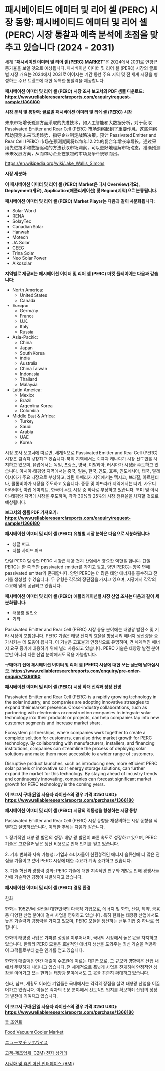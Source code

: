 <p><h1>패시베이티드 에미터 및 리어 셀 (PERC) 시장 동향: 패시베이티드 에미터 및 리어 셀 (PERC) 시장 통찰과 예측 분석에 초점을 맞추고 있습니다 (2024 - 2031)</h1></p><p>세계 "<strong><a href="https://www.reliableresearchreports.com/passivated-emitterand-rear-cell-market-r1366180">패시베이션 이미터 및 리어 셀 (PERC) MARKET</a></strong>"은 2024에서 2031로 연평균 증가율을 보일 것으로 예상됩니다. 패시베이션 이미터 및 리어 셀 (PERC) 시장의 글로벌 시장 개요는 2024에서 2031로 이어지는 기간 동안 주요 지역 및 전 세계 시장을 형성하는 주요 트렌드에 대한 독특한 통찰력을 제공합니다.</p>
<p><strong>패시베이션 이미터 및 리어 셀 (PERC) 시장 조사 보고서의 PDF 샘플 다운로드: <a href="https://www.reliableresearchreports.com/enquiry/request-sample/1366180">https://www.reliableresearchreports.com/enquiry/request-sample/1366180</a></strong></p>
<p><strong>시장 분석 및 통찰력: 글로벌 패시베이션 이미터 및 리어 셀 (PERC) 시장</strong></p>
<p><p>未来市场增长预测方面采取的先进技术，如人工智能和大数据分析，对于获取 Passivated Emitter and Rear Cell (PERC) 市场洞察起到了重要作用。这些洞察帮助预测未来市场趋势，指导企业制定战略决策。预计 Passivated Emitter and Rear Cell (PERC) 市场在预测期间将以每年12.2%的复合年增长率增长。通过采用先进技术和数据驱动的方法获取市场洞察，可以更好地理解市场动态，准确预测未来发展方向，从而帮助企业在激烈的市场竞争中脱颖而出。</p></p>
<p><a href="%7CAUTHORITHY_DOMAIN_URL%7C">https://en.wikipedia.org/wiki/Jake_Wallis_Simons</a></p>
<p><strong>시장 세분화:</strong></p>
<p><strong>이 패시베이션 이미터 및 리어 셀 (PERC) Market은 다시 Overview(개요), Deployment(개요), Application(애플리케이션) 및 Region(지역)으로 분류됩니다.</strong></p>
<p><strong>패시베이션 이미터 및 리어 셀 (PERC) Market Player는 다음과 같이 세분화됩니다:</strong></p>
<p><ul><li>Solar World</li><li>RENA</li><li>SolayTec</li><li>Canadian Solar</li><li>Hanwah</li><li>Motech</li><li>JA Solar</li><li>CEEG</li><li>Trina Solar</li><li>Neo Solar Power</li><li>Aikosolar</li></ul></p>
<p><strong>지역별로 제공되는 패시베이션 이미터 및 리어 셀 (PERC) 마켓 플레이어는 다음과 같습니다:</strong></p>
<p><ul>
    <li>
        North America:
        <ul>
            <li>United States</li>
            <li>Canada</li>
        </ul>
    </li>
    <li>
        Europe:
        <ul>
            <li>Germany</li>
            <li>France</li>
            <li>U.K.</li>
            <li>Italy</li>
            <li>Russia</li>
        </ul>
    </li>
    <li>
        Asia-Pacific:
        <ul>
            <li>China</li>
            <li>Japan</li>
            <li>South Korea</li>
            <li>India</li>
            <li>Australia</li>
            <li>China Taiwan</li>
            <li>Indonesia</li>
            <li>Thailand</li>
            <li>Malaysia</li>
        </ul>
    </li>
    <li>
        Latin America:
        <ul>
            <li>Mexico</li>
            <li>Brazil</li>
            <li>Argentina Korea</li>
            <li>Colombia</li>
        </ul>
    </li>
    <li>
        Middle East & Africa:
        <ul>
            <li>Turkey</li>
            <li>Saudi</li>
            <li>Arabia</li>
            <li>UAE</li>
            <li>Korea</li>
        </ul>
    </li>
    </ul></p>
<p><p>시장 조사 보고서에 따르면, 세계적으로 Passivated Emitter and Rear Cell (PERC) 시장은 급속히 성장하고 있습니다. 북미 지역에서는 미국과 캐나다가 시장 선도권을 차지하고 있으며, 유럽에서는 독일, 프랑스, 영국, 이탈리아, 러시아가 시장을 주도하고 있습니다. 아시아-태평양 지역에서는 중국, 일본, 한국, 인도, 호주, 인도네시아, 태국, 말레이시아가 주요 시장으로 부상하고, 라틴 아메리카 지역에서는 멕시코, 브라질, 아르헨티나, 콜롬비아가 시장을 주도하고 있습니다. 중동 및 아프리카 지역에서는 터키, 사우디 아라비아, 아랍 에미리트, 한국이 주요 시장 중 하나로 부상하고 있습니다. 북미 및 아시아-태평양 지역이 시장을 주도하며, 각각 30%와 25%의 시장 점유율을 차지할 것으로 예상됩니다.</p></p>
<p><strong>보고서의 샘플 PDF 가져오기: <a href="https://www.reliableresearchreports.com/enquiry/request-sample/1366180">https://www.reliableresearchreports.com/enquiry/request-sample/1366180</a></strong></p>
<p><strong>패시베이션 이미터 및 리어 셀 (PERC) 유형별 시장 분석은 다음으로 세분화됩니다:</strong></p>
<p><ul><li>싱글 퍼크</li><li>더블 사이드 퍼크</li></ul></p>
<p><p>단일 PERC 및 양면 PERC 시장은 태양 전지 산업에서 중요한 역할을 합니다. 단일 PERC는 한 쪽 면만 passivated emitter를 가지고 있고, 양면 PERC는 양쪽 면에 passivated emitter가 존재합니다. 양면 PERC는 더 많은 태양 에너지를 흡수하고 전기를 생성할 수 있습니다. 두 유형은 각각의 장단점을 가지고 있으며, 시장에서 각각의 수요에 맞게 공급되고 있습니다.</p></p>
<p><strong>패시베이션 이미터 및 리어 셀 (PERC) 애플리케이션별 시장 산업 조사는 다음과 같이 세분화됩니다:</strong></p>
<p><ul><li>태양광 발전소</li><li>기타</li></ul></p>
<p><p>Passivated Emitter and Rear Cell (PERC) 시장 응용 분야에는 태양광 발전소 및 기타 시장이 포함됩니다. PERC 기술은 태양 전지의 효율을 향상시켜 에너지 생산량을 증가시키는 데 도움이 됩니다. 이 기술은 고효율과 안정성으로 유명하며, 전 세계적인 에너지 요구 증가에 대응하기 위해 널리 사용되고 있습니다. PERC 기술은 태양광 발전 분야뿐만 아니라 다른 산업 분야에서도 적용 가능합니다.</p></p>
<p><strong>구매하기 전에 패시베이션 이미터 및 리어 셀 (PERC) 시장에 대한 모든 질문에 답하십시오. <a href="https://www.reliableresearchreports.com/enquiry/pre-order-enquiry/1366180">https://www.reliableresearchreports.com/enquiry/pre-order-enquiry/1366180</a></strong></p>
<p><strong>패시베이션 이미터 및 리어 셀 (PERC) 시장 확대 전략과 성장 전망</strong></p>
<p><p>Passivated Emitter and Rear Cell (PERC) is a rapidly growing technology in the solar industry, and companies are adopting innovative strategies to expand their market presence. Cross-industry collaborations, such as partnering with electronics or construction companies to integrate solar technology into their products or projects, can help companies tap into new customer segments and increase market share.</p><p>Ecosystem partnerships, where companies work together to create a complete solution for customers, can also drive market growth for PERC technology. By collaborating with manufacturers, installers, and financing institutions, companies can streamline the process of deploying solar solutions and make them more accessible to a wider range of customers.</p><p>Disruptive product launches, such as introducing new, more efficient PERC solar panels or innovative solar energy storage solutions, can further expand the market for this technology. By staying ahead of industry trends and continuously innovating, companies can forecast significant market growth for PERC technology in the coming years.</p></p>
<p><strong>이 보고서 구매(단일 사용자 라이센스의 경우 가격 3250 USD): <a href="https://www.reliableresearchreports.com/purchase/1366180">https://www.reliableresearchreports.com/purchase/1366180</a></strong></p>
<p><strong>패시베이션 이미터 및 리어 셀 (PERC) 시장의 역동성을 형성하는 시장 동향</strong></p>
<p><p>Passivated Emitter and Rear Cell (PERC) 시장 동향을 재정의하는 시장 동향을 식별하고 설명하겠습니다. 이러한 추세는 다음과 같습니다. </p><p>1. 장기적인 태양 광 발전의 성장: 태양 광 발전이 빠른 속도로 성장하고 있으며, PERC 기술은 고효율과 낮은 생산 비용으로 인해 인기를 얻고 있습니다.</p><p>2. 기후 변화와 지속 가능성: 기업과 소비자들이 친환경적인 에너지 솔류션에 더 많은 관심을 기울이고 있어 PERC 시장에 대한 수요가 계속 증가하고 있습니다.</p><p>3. 기술 혁신과 경쟁력 강화: PERC 기술에 대한 지속적인 연구와 개발로 인해 경쟁사들 간에 기술적인 경쟁이 치열해지고 있습니다.</p></p>
<p><strong>패시베이션 이미터 및 리어 셀 (PERC) 경쟁 환경</strong></p>
<p><p>한화</p><p>한화는 1952년에 설립된 대한민국의 다국적 기업으로, 에너지 및 화학, 건설, 제약, 금융 등 다양한 산업 분야에 걸쳐 사업을 영위하고 있습니다. 특히 한화는 태양광 산업에서도 높은 기술력과 경쟁력을 가지고 있으며, PERC 모듈을 생산하는 선두 기업 중 하나로 꼽힙니다. </p><p>한화의 태양광 사업은 가파른 성장을 이루어내며, 국내외 시장에서 높은 몫을 차지하고 있습니다. 한화의 PERC 모듈은 효율적인 에너지 생산을 도와주는 최신 기술을 적용하여 고객들로부터 높은 인기를 얻고 있습니다.</p><p>한화의 매출액은 연간 매출이 수조원에 이르는 대기업으로, 그 규모와 영향력은 산업 내에서 뚜렷하게 나타나고 있습니다. 전 세계적으로 폭넓게 사업을 전개하며 안정적인 성장을 이어가고 있는 한화는 태양광 분야에서도 그 몫을 꾸준히 확대하고 있습니다. </p><p>신라, 삼표, 세월도 이러한 기업들은 국내에서는 각각의 장점을 살려 태양광 산업을 이끌어가고 있습니다. 이들은 각자의 전문 분야에서 선도적인 입지를 확보하며 산업의 성장과 발전에 기여하고 있습니다.</p></p>
<p><strong>이 보고서 구매(단일 사용자 라이센스의 경우 가격 3250 USD): <a href="https://www.reliableresearchreports.com/purchase/1366180">https://www.reliableresearchreports.com/purchase/1366180</a></strong></p>
<p><p><a href="https://medium.com/@uisoxxuy65/%EB%8F%84%EA%B5%AC-%EA%B2%B0%ED%95%A9-%EC%8B%9C%EC%9E%A5-%EC%A1%B0%EC%82%AC-%EB%B3%B4%EA%B3%A0%EC%84%9C%EC%97%90%EB%8A%94-13-2-%EC%9D%98-cagr%EB%A1%9C-%EC%98%88%EC%B8%A1%EB%90%9C-2024%EB%85%84%EB%B6%80%ED%84%B0-2031%EB%85%84%EA%B9%8C%EC%A7%80%EC%9D%98-%EC%8B%9C%EC%9E%A5-%EA%B7%9C%EB%AA%A8-%EC%A0%90%EC%9C%A0%EC%9C%A8-%EB%B0%8F-%EC%84%B1%EC%9E%A5%EB%A5%A0-%EB%B6%84%EC%84%9D%EC%9D%B4-%ED%8F%AC%ED%95%A8%EB%90%98%EC%96%B4-%EC%9E%88%EC%8A%B5%EB%8B%88%EB%8B%A4-0a8ad2667a96">툴 조인트</a></p><p><a href="https://medium.com/@paulmcglynn6456/food-vacuum-cooler-market-size-market-segmentation-market-trends-and-growth-analysis-forecast-d4f137b7660b">Food Vacuum Cooler Market</a></p><p><a href="https://medium.com/@reyeshowell655/%E7%A9%BA%E6%B0%97%E5%9C%A7%E3%83%90%E3%82%A4%E3%82%B9%E5%B8%82%E5%A0%B4%E3%81%AE%E3%83%88%E3%83%AC%E3%83%B3%E3%83%89-%E5%B8%82%E5%A0%B4%E3%82%BB%E3%82%B0%E3%83%A1%E3%83%B3%E3%83%86%E3%83%BC%E3%82%B7%E3%83%A7%E3%83%B3%E3%81%AE%E8%A9%B3%E7%B4%B0%E3%81%AA%E8%AA%BF%E6%9F%BB%E3%81%A8%E6%96%B0%E8%88%88%E3%83%88%E3%83%AC%E3%83%B3%E3%83%89%E3%81%AE%E9%87%8D%E8%A6%81%E6%80%A7%E3%81%AE%E5%88%86%E6%9E%90-e7047e159fdf">ニューマチックバイス</a></p><p><a href="https://github.com/rcabello548/Market-Research-Report-List-3/blob/main/741308088203.md">고객-제조업체 (C2M) 전자 상거래</a></p><p><a href="https://github.com/KellyLyncyh543964/Market-Research-Report-List-3/blob/main/535238088202.md">시각화 및 휴먼 머신 인터페이스 (HMI)</a></p></p>